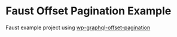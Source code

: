 # Faust Offset Pagination Example

Faust example project using [wp-graphql-offset-pagination](https://github.com/valu-digital/wp-graphql-offset-pagination)
